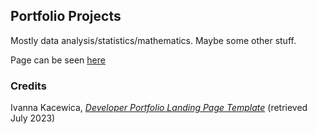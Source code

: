 ## Portfolio Projects

Mostly data analysis/statistics/mathematics. Maybe some other stuff.

Page can be seen [here](https://shuuheialb.github.io)

### Credits

Ivanna Kacewica, *[Developer Portfolio Landing Page Template](https://github.com/evanca/quick-portfolio)* (retrieved July 2023)
